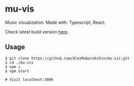 # mu-vis

Music visualization. Made with: Typescript, React.

Check latest build version [here](https://alexmubarakshin.github.io/mu-vis/).

## Usage
```
$ git clone https://github.com/AlexMubarakshin/mu-vis.git
$ cd ./mu-vis
$ npm i
$ npm start

# Visit localhost:3000
```